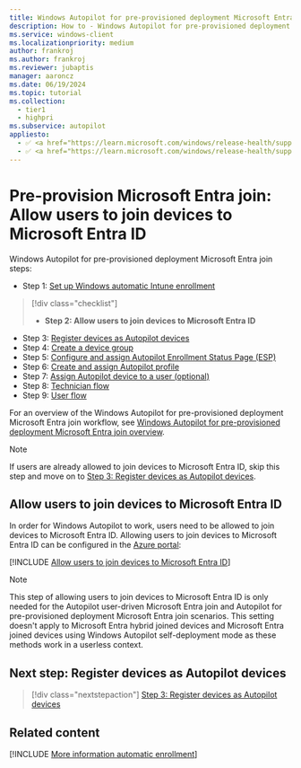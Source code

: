 ```yaml
---
title: Windows Autopilot for pre-provisioned deployment Microsoft Entra join - Step 2 of 9 - Allow users to join devices to Microsoft Entra ID
description: How to - Windows Autopilot for pre-provisioned deployment Microsoft Entra join - Step 2 of 9 - Allow users to join devices to Microsoft Entra ID.
ms.service: windows-client
ms.localizationpriority: medium
author: frankroj
ms.author: frankroj
ms.reviewer: jubaptis
manager: aaroncz
ms.date: 06/19/2024
ms.topic: tutorial
ms.collection:
  - tier1
  - highpri
ms.subservice: autopilot
appliesto:
  - ✅ <a href="https://learn.microsoft.com/windows/release-health/supported-versions-windows-client" target="_blank">Windows 11</a>
  - ✅ <a href="https://learn.microsoft.com/windows/release-health/supported-versions-windows-client" target="_blank">Windows 10</a>
---
```


# Pre-provision Microsoft Entra join: Allow users to join devices to Microsoft Entra ID

Windows Autopilot for pre-provisioned deployment Microsoft Entra join steps:

- Step 1: [Set up Windows automatic Intune enrollment](azure-ad-join-automatic-enrollment.md)

> [!div class="checklist"]
>
> - **Step 2: Allow users to join devices to Microsoft Entra ID**

- Step 3: [Register devices as Autopilot devices](azure-ad-join-register-device.md)
- Step 4: [Create a device group](azure-ad-join-device-group.md)
- Step 5: [Configure and assign Autopilot Enrollment Status Page (ESP)](azure-ad-join-esp.md)
- Step 6: [Create and assign Autopilot profile](azure-ad-join-autopilot-profile.md)
- Step 7: [Assign Autopilot device to a user (optional)](azure-ad-join-assign-device-to-user.md)
- Step 8: [Technician flow](azure-ad-join-technician-flow.md)
- Step 9: [User flow](azure-ad-join-user-flow.md)

For an overview of the Windows Autopilot for pre-provisioned deployment Microsoft Entra join workflow, see [Windows Autopilot for pre-provisioned deployment Microsoft Entra join overview](azure-ad-join-workflow.md#workflow).

> [!NOTE]
>
> If users are already allowed to join devices to Microsoft Entra ID, skip this step and move on to [Step 3: Register devices as Autopilot devices](azure-ad-join-register-device.md).

## Allow users to join devices to Microsoft Entra ID

In order for Windows Autopilot to work, users need to be allowed to join devices to Microsoft Entra ID. Allowing users to join devices to Microsoft Entra ID can be configured in the [Azure portal](https://portal.azure.com):

[!INCLUDE [Allow users to join devices to Microsoft Entra ID](../../includes/allow-users-to-join.md)]

> [!NOTE]
>
> This step of allowing users to join devices to Microsoft Entra ID is only needed for the Autopilot user-driven Microsoft Entra join and Autopilot for pre-provisioned deployment Microsoft Entra join scenarios. This setting doesn't apply to Microsoft Entra hybrid joined devices and Microsoft Entra joined devices using Windows Autopilot self-deployment mode as these methods work in a userless context.

## Next step: Register devices as Autopilot devices

> [!div class="nextstepaction"]
> [Step 3: Register devices as Autopilot devices](azure-ad-join-register-device.md)

## Related content

[!INCLUDE [More information automatic enrollment](../../includes/more-info-allow-users-to-join.md)]
